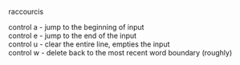 raccourcis

control a - jump to the beginning of input  
control e - jump to the end of the input  
control u - clear the entire line, empties the input  
control w - delete back to the most recent word boundary (roughly)